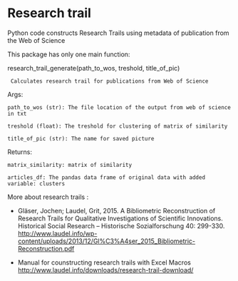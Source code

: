 # Research trail
Python code constructs Research Trails using metadata of publication from the Web of Science

This package has only one main function:


research_trail_generate(path_to_wos, treshold, title_of_pic) 
     
     Calculates research trail for publications from Web of Science 

Args:
    
    path_to_wos (str): The file location of the output from web of science in txt
    
    treshold (float): The treshold for clustering of matrix of similarity 
    
    title_of_pic (str): The name for saved picture

Returns:
    
    matrix_similarity: matrix of similarity
    
    articles_df: The pandas data frame of original data with added variable: clusters 


More about research trails :

- Gläser, Jochen; Laudel, Grit, 2015. A Bibliometric Reconstruction of Research Trails for Qualitative Investigations of Scientific Innovations. Historical Social Research – Historische Sozialforschung 40: 299-330. http://www.laudel.info/wp-content/uploads/2013/12/Gl%C3%A4ser_2015_Bibliometric-Reconstruction.pdf

- Manual for counstructing research trails with Excel Macros http://www.laudel.info/downloads/research-trail-download/
